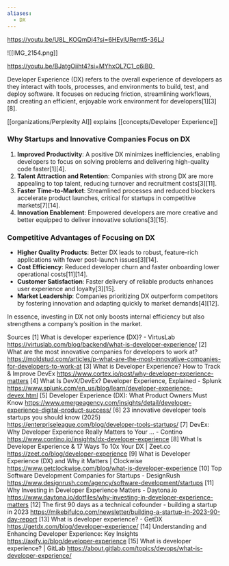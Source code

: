 ```yaml
---
aliases:
  - DX
---
```


https://youtu.be/U8L_KOQmDj4?si=6HEylURemt5-36LJ

![[IMG_2154.png]]

https://youtu.be/BJatgOiiht4?si=MYhxOL7C1_c6iB0_

Developer Experience (DX) refers to the overall experience of developers as they interact with tools, processes, and environments to build, test, and deploy software. It focuses on reducing friction, streamlining workflows, and creating an efficient, enjoyable work environment for developers[1][3][8].

[[organizations/Perplexity AI]] explains [[concepts/Developer Experience]]
### Why Startups and Innovative Companies Focus on DX
1. **Improved Productivity**: A positive DX minimizes inefficiencies, enabling developers to focus on solving problems and delivering high-quality code faster[1][4].
2. **Talent Attraction and Retention**: Companies with strong DX are more appealing to top talent, reducing turnover and recruitment costs[3][11].
3. **Faster Time-to-Market**: Streamlined processes and reduced blockers accelerate product launches, critical for startups in competitive markets[7][14].
4. **Innovation Enablement**: Empowered developers are more creative and better equipped to deliver innovative solutions[3][15].

### Competitive Advantages of Focusing on DX
- **Higher Quality Products**: Better DX leads to robust, feature-rich applications with fewer post-launch issues[3][14].
- **Cost Efficiency**: Reduced developer churn and faster onboarding lower operational costs[11][14].
- **Customer Satisfaction**: Faster delivery of reliable products enhances user experience and loyalty[3][15].
- **Market Leadership**: Companies prioritizing DX outperform competitors by fostering innovation and adapting quickly to market demands[4][12]. 

In essence, investing in DX not only boosts internal efficiency but also strengthens a company’s position in the market.

Sources
[1] What is developer experience (DX)? - VirtusLab https://virtuslab.com/blog/backend/what-is-developer-experience/
[2] What are the most innovative companies for developers to work at? https://moldstud.com/articles/p-what-are-the-most-innovative-companies-for-developers-to-work-at
[3] What is Developer Experience? How to Track & Improve DevEx https://www.cortex.io/post/why-developer-experience-matters
[4] What Is DevX/DevEx? Developer Experience, Explained - Splunk https://www.splunk.com/en_us/blog/learn/developer-experience-devex.html
[5] Developer Experience (DX): What Product Owners Must Know https://www.emergeagency.com/insights/detail/developer-experience-digital-product-success/
[6] 23 innovative developer tools startups you should know (2025) https://enterpriseleague.com/blog/developer-tools-startups/
[7] DevEx: Why Developer Experience Really Matters to Your ... - Contino https://www.contino.io/insights/dx-developer-experience
[8] What Is Developer Experience & 17 Ways To 10x Your DX | Zeet.co https://zeet.co/blog/developer-experience
[9] What is Developer Experience (DX) and Why it Matters | Clockwise https://www.getclockwise.com/blog/what-is-developer-experience
[10] Top Software Development Companies for Startups - DesignRush https://www.designrush.com/agency/software-development/startups
[11] Why Investing in Developer Experience Matters - Daytona.io https://www.daytona.io/dotfiles/why-investing-in-developer-experience-matters
[12] The first 90 days as a technical cofounder - building a startup in 2023 https://mikebifulco.com/newsletter/building-a-startup-in-2023-90-day-report
[13] What is developer experience? - GetDX https://getdx.com/blog/developer-experience/
[14] Understanding and Enhancing Developer Experience: Key Insights https://axify.io/blog/developer-experience
[15] What is developer experience? | GitLab https://about.gitlab.com/topics/devops/what-is-developer-experience/
